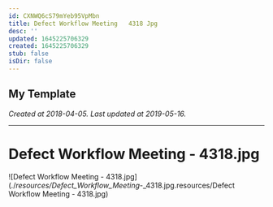 ```yaml
---
id: CXNWQ6cS79mYeb95VpMbn
title: Defect Workflow Meeting   4318 Jpg
desc: ''
updated: 1645225706329
created: 1645225706329
stub: false
isDir: false
---
```

My Template
---

_Created at 2018-04-05._
_Last updated at 2019-05-16._




---

# Defect Workflow Meeting - 4318.jpg


![Defect Workflow Meeting - 4318.jpg](./_resources/Defect_Workflow_Meeting_-_4318.jpg.resources/Defect Workflow Meeting - 4318.jpg)

